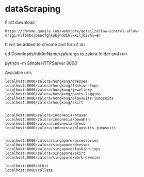 # dataScraping


First download 

    https://chrome.google.com/webstore/detail/allow-control-allow-origi/nlfbmbojpeacfghkpbjhddihlkkiljbi?hl=en

It will be added to chrome and turn it on 


cd Downloads/folderName/zalora
go to zalora folder and run

python -m SimpleHTTPServer 8000

Available urls

    localhost:8000/zalora/hongkong/dresses
    localhost:8000/zalora/hongkong/fashion-tops
    localhost:8000/zalora/hongkong/jewellery
    localhost:8000/zalora/hongkong/pants-legging
    localhost:8000/zalora/hongkong/playsuits-jumpsuits
    localhost:8000/zalora/hongkong/skirt


    localhost:8000/zalora/indonesia/atasan
    localhost:8000/zalora/indonesia/bawahan
    localhost:8000/zalora/indonesia/dress
    localhost:8000/zalora/indonesia/playsuits-jumpsuits
    
    
    localhost:8000/zalora/singapore/accessories
    localhost:8000/zalora/singapore/dresses
    localhost:8000/zalora/singapore/fashion-tops
    localhost:8000/zalora/singapore/skirt
    localhost:8000/zalora/singapore/work-dresses
    
    localhost:8000/etkit
    localhost:8000/collate


